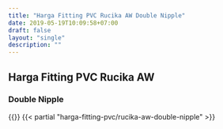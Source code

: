 ```yaml
---
title: "Harga Fitting PVC Rucika AW Double Nipple"
date: 2019-05-19T10:09:58+07:00
draft: false
layout: "single"
description: ""
---
```


## Harga Fitting PVC Rucika AW 
### Double Nipple
{{<kontak-button>}}
{{< partial "harga-fitting-pvc/rucika-aw-double-nipple" >}}